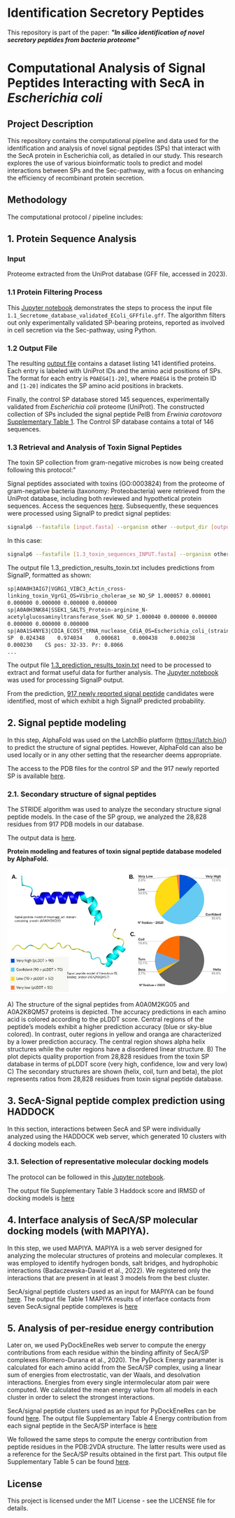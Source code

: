 # Identification Secretory Peptides
This repository is part of the paper: ***"In silico identification of novel secretory peptides from bacteria proteome"***


# Computational Analysis of Signal Peptides Interacting with SecA in *Escherichia coli*

## Project Description
This repository contains the computational pipeline and data used for the identification and analysis of novel signal peptides (SPs) that interact with the SecA protein in Escherichia coli, as detailed in our study. This research explores the use of various bioinformatic tools to predict and model interactions between SPs and the Sec-pathway, with a focus on enhancing the efficiency of recombinant protein secretion.



## Methodology

The computational protocol / pipeline includes:

## 1. Protein Sequence Analysis

### Input
Proteome extracted from the UniProt database (GFF file, accessed in 2023).

### 1.1 Protein Filtering Process
This [Jupyter notebook](/notebooks/1.2_Proteome_analysis_Sec_pathway_positionformatting.ipynb) demonstrates the steps to process the input file `1.1_Secretome_database_validated_EColi_GFFfile.gff`. The algorithm filters out only experimentally validated SP-bearing proteins, reported as involved in cell secretion via the Sec-pathway, using Python.

### 1.2 Output File
The resulting [output file](data/1.2_Input_for_uniprot_IDmapping.txt) contains a dataset listing 141 identified proteins. Each entry is labeled with UniProt IDs and the amino acid positions of SPs. The format for each entry is `P0AEG4[1-20]`, where `P0AEG4` is the protein ID and `[1-20]` indicates the SP amino acid positions in brackets.

Finally, the control SP database stored 145 sequences, experimentally validated from *Escherichia coli* proteome (UniProt). The constructed collection of SPs included the signal peptide PelB from *Erwinia carotovora* [Supplementary Table 1](/outputs/SupplementaryTable1_SignalPeptides_with_experimental_evidence.xlsx). The Control SP database contains a total of 146 sequences.


### 1.3 Retrieval and Analysis of Toxin Signal Peptides

The toxin SP collection from gram-negative microbes is now being created following this protocol:"

Signal peptides associated with toxins (GO:0003824) from the proteome of gram-negative bacteria (taxonomy: Proteobacteria) were retrieved from the UniProt database, including both reviewed and hypothetical protein sequences. Access the sequences [here](https://www.dropbox.com/scl/fi/tnfzn8st611xdv26vs9c5/1.3_toxin_sequences_INPUT.fasta?rlkey=85fmeqjw1l51uh4r67dc1ee49&dl=0). Subsequently, these sequences were processed using SignalP to predict signal peptides:

```bash
signalp6 --fastafile [input.fasta] --organism other --output_dir [outputDir] --format txt --mode fasta
```
In this case:

```bash
signalp6 --fastafile [1.3_toxin_sequences_INPUT.fasta] --organism other --output_dir [Results_toxin/] --format txt --mode fasta
```


The output file 1.3_prediction_results_toxin.txt includes predictions from SignalP, formatted as shown:

```
sp|A0A0H3AIG7|VGRG1_VIBC3_Actin_cross-linking_toxin_VgrG1_OS=Vibrio_cholerae_se NO_SP 1.000057 0.000001 0.000000 0.000000 0.000000 0.000000
sp|A0A0H3NK84|SSEK1_SALTS_Protein-arginine_N-acetylglucosaminyltransferase_SseK NO_SP 1.000040 0.000000 0.000000 0.000000 0.000000 0.000000
sp|A0A1S4NYE3|CDIA_ECOST_tRNA_nuclease_CdiA_OS=Escherichia_coli_(strain_STEC_O3	SP	0.024348	0.974034	0.000681	0.000438	0.000238	0.000230	CS pos: 32-33. Pr: 0.8066
...
```

The output file [1.3_prediction_results_toxin.txt]((https://www.dropbox.com/scl/fi/tnfzn8st611xdv26vs9c5/1.3_toxin_sequences_INPUT.fasta?rlkey=85fmeqjw1l51uh4r67dc1ee49&dl=0)) need to be processed to extract and format useful data for further analysis. The [Jupyter notebook](/notebooks/1.3_ToxinPeptideDatabase_Generation_fromSignalP.ipynb) was used for processing SignalP output.

From the prediction, [917 newly reported signal peptide](/outputs/SupplementaryTable2.xlsx) candidates were identified, most of which exhibit a high SignalP predicted probability.



## 2. Signal peptide modeling

In this step, AlphaFold was used on the LatchBio platform (https://latch.bio/) to predict the structure of signal peptides. However, AlphaFold can also be used locally or in any other setting that the researcher deems appropriate.

The access to the PDB files for the control SP and the 917 newly reported SP is available [here](https://doi.org/10.5281/zenodo.10971817).

### 2.1.	Secondary structure of signal peptides

The STRIDE algorithm was used to analyze the secondary structure signal peptide models. In the case of the SP group, we analyzed the 28,828 residues from 917 PDB models in our database. 

The output data is [here](https://doi.org/10.5281/zenodo.10971817).

**Protein modeling and features of toxin signal peptide database modeled by AlphaFold.**

![Fig2](/data/Fig2.JPG)

A) The structure of the signal peptides from A0A0M2KG05 and A0A2K8QM57 proteins is depicted. The accuracy predictions in each amino acid is colored according to the pLDDT score. Central regions of the peptide’s models exhibit a higher prediction accuracy (blue or sky-blue colored). In contrast, outer regions in yellow and oranga are characterized by a lower prediction accuracy. The central region shows alpha helix structures while the outer regions have a disordered linear structure. B) The plot depicts quality proportion from 28,828 residues from the toxin SP database in terms of pLDDT score (very high, confidence, low and very low) C) The secondary structures are shown (helix, coil, turn and beta), the plot represents ratios from 28,828 residues from toxin signal peptide database. 

## 3. SecA-Signal peptide complex prediction using HADDOCK

In this section, interactions between SecA and SP were individually analyzed using the HADDOCK web server, which generated 10 clusters with 4 docking models each.


### 3.1.	Selection of representative molecular docking models

 The protocol can be followed in this [Jupyter notebook](/notebooks/3.1_Compute_IRMSD_from_HADDOCKfiles.ipynb).

 The output file Supplementary Table 3 Haddock score and IRMSD of docking models is [here](/outputs/3.1_IRMSD_HADDOCKscore_tableresults.xlsx)

## 4.	Interface analysis of SecA/SP molecular docking models (with MAPIYA).

In this step, we used MAPIYA. MAPIYA is a web server designed for analyzing the molecular structures of proteins and molecular complexes. It was employed to identify hydrogen bonds, salt bridges, and hydrophobic interactions (Badaczewska-Dawid et al., 2022). We registered only the interactions that are present in at least 3 models from the best cluster.

SecA/signal peptide clusters used as an input for MAPIYA can be found [here](data/4_5_Input_clusters_for_PyDockEneRes_and_MAPIYA). The output file Table 1 MAPIYA results of interface contacts from seven SecA:signal peptide complexes is [here](outputs/Table1_MAPIYA_results.xlsx)

## 5. Analysis of per-residue energy contribution

Later on, we used PyDockEneRes web server to compute the energy contributions from each residue within the binding affinity of SecA/SP complexes (Romero-Durana et al., 2020). The PyDock Energy paramater is calculated for each amino acidd from the SecA/SP complex, using a linear sum of energies from electrostatic, van der Waals, and desolvation interactions. Energies from every single intermolecular atom pair were computed. We calculated the mean energy value from all models in each cluster in order to select the strongest interactions.

SecA/signal peptide clusters used as an input for PyDockEneRes can be found [here](data/4_5_Input_clusters_for_PyDockEneRes_and_MAPIYA). The output file Supplementary Table 4 Energy contribution from each signal peptide in the SecA/SP interface is [here](outputs/Supplementary_Table4.xlsx)


We followed the same steps to compute the energy contribution from peptide residues in the PDB:2VDA structure. The latter results were used as a reference for the SecA/SP results obtained in the first part. This output file Supplementary Table 5 can be found [here](outputs/Supplementary_Table5.xlsx).




## License

This project is licensed under the MIT License - see the LICENSE file for details.


